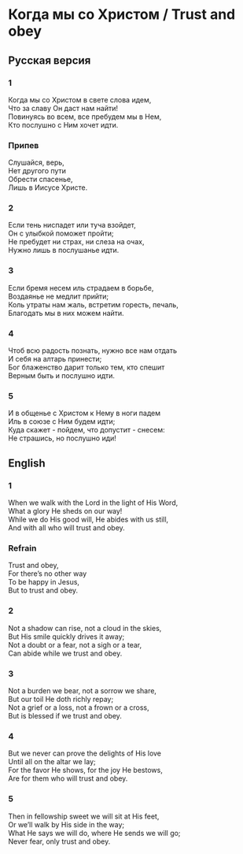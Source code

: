 # Когда мы со Христом / Trust and obey
## Русская версия  

### 1
Когда мы со Христом в свете слова идем,  
Что за славу Он даст нам найти!  
Повинуясь во всем, все пребудем мы в Нем,  
Кто послушно с Ним хочет идти.  

### Припев
Слушайся, верь,  
Нет другого пути  
Обрести спасенье,  
Лишь в Иисусе Христе.  

### 2
Если тень ниспадет или туча взойдет,  
Он с улыбкой поможет пройти;  
Не пребудет ни страх, ни слеза на очах,  
Нужно лишь в послушанье идти.  

### 3
Если бремя несем иль страдаем в борьбе,  
Воздаянье не медлит прийти;  
Коль утраты нам жаль, встретим горесть, печаль,  
Благодать мы в них можем найти.  

### 4
Чтоб всю радость познать, нужно все нам отдать  
И себя на алтарь принести;  
Бог блаженство дарит только тем, кто спешит  
Верным быть и послушно идти.  


### 5
И в общенье с Христом к Нему в ноги падем  
Иль в союзе с Ним будем идти;  
Куда скажет - пойдем, что допустит - снесем:  
Не страшись, но послушно иди!  

## English  

### 1
When we walk with the Lord in the light of His Word,  
What a glory He sheds on our way!  
While we do His good will, He abides with us still,  
And with all who will trust and obey.  

### Refrain
Trust and obey,  
For there’s no other way  
To be happy in Jesus,  
But to trust and obey.  

### 2
Not a shadow can rise, not a cloud in the skies,  
But His smile quickly drives it away;  
Not a doubt or a fear, not a sigh or a tear,  
Can abide while we trust and obey.  

### 3
Not a burden we bear, not a sorrow we share,  
But our toil He doth richly repay;  
Not a grief or a loss, not a frown or a cross,  
But is blessed if we trust and obey.  

### 4
But we never can prove the delights of His love  
Until all on the altar we lay;  
For the favor He shows, for the joy He bestows,  
Are for them who will trust and obey.  

### 5
Then in fellowship sweet we will sit at His feet,  
Or we’ll walk by His side in the way;  
What He says we will do, where He sends we will go;  
Never fear, only trust and obey.  
